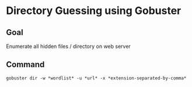# Directory Guessing using Gobuster

## Goal

Enumerate all hidden files / directory on web server

## Command

```console
gobuster dir -w *wordlist* -u *url* -x *extension-separated-by-comma*
```